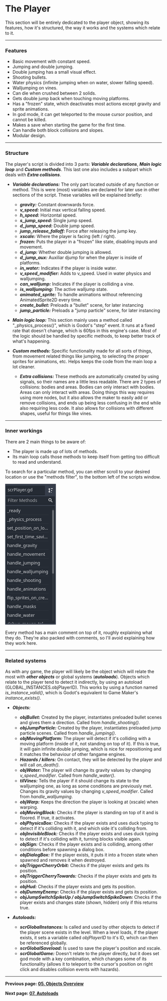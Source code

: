 # The Player

This section will be entirely dedicated to the player object, showing its features, how it's structured, the way it works and the systems which relate to it.

---

### Features

* Basic movement with constant speed.
* Jumping and double jumping.
* Double jumping has a small visual effect.
* Shooting bullets.
* Water physics (infinite jumping when on water, slower falling speed).
* Walljumping on vines.
* Can die when crushed between 2 solids.
* Gets double jump back when touching moving platforms.
* Has a "frozen" state, which deactivates most actions except gravity and sprite animations.
* In god mode, it can get teleported to the mouse cursor position, and cannot be killed.
* Makes a save when starting the game for the first time.
* Can handle both block collisions and slopes.
* Modular design.

---

### Structure

The player's script is divided into 3 parts: ***Variable declarations***, ***Main logic loop*** and ***Custom methods***. This last one also includes a subpart which deals with ***Extra collisions***. 

* ***Variable declarations:*** The only part located outside of any function or method. This is were (most) variables are declared for later use in other sections of the script. These variables will be explained briefly:
    
    * ***gravity:*** Constant downwards force.
    * ***v_speed:*** Initial max vertical falling speed.
    * ***h_speed:*** Horizontal speed.
    * ***s_jump_speed:*** Single jump speed.
    * ***d_jump_speed:*** Double jump speed.
    * ***jump_release_falloff:*** Force after releasing the jump key.
    * ***xscale:*** Where the player is facing (left / right).
    * ***frozen:*** Puts the player in a "frozen" like state, disabling inputs and movement.
    * ***d_jump:*** Whether double jumping is allowed.
    * ***d_jump_aux:*** Auxiliar djump for when the player is inside of platforms.
    * ***in_water:*** Indicates if the player is inside water.
    * ***v_speed_modifier:*** Adds to v_speed. Used in water physics and walljumping.
    * ***can_walljump:*** Indicates if the player is colliding a vine.
    * ***is_walljumping:*** The active walljump state.
    * ***animated_sprite:*** To handle animations without referencing AnimatedSprite2D every time.
    * ***create_bullet:*** Preloads a "bullet" scene, for later instancing
    * ***jump_particle:*** Preloads a "jump particle" scene, for later instancing

* ***Main logic loop:*** This section mainly uses a method called "_physics_process()", which is Godot's "step" event. It runs at a fixed rate that doesn't change, which is 60fps in this engine's case. Most of the logic should be handled by specific methods, to keep better track of what's happening.

* ***Custom methods:*** Specific functionality made for all sorts of things, from movement related things like jumping, to selecting the proper sprites for animations, etc. Helps keeps the code from the main loop a lot cleaner.

    * ***Extra collisions:*** These methods are automatically created by using signals, so their names are a little less readable. There are 2 types of collisions: bodies and areas. Bodies can only interact with bodies. Areas can only interact with areas. Doing things this way requires using more nodes, but it also allows the maker to easily add or remove collisions, and ends up being less confusing in the end while also requiring less code. It also allows for collisions with different shapes, useful for things like vines.

---

### Inner workings

There are 2 main things to be aware of:

* The player is made up of lots of methods.
* Its main loop calls those methods to keep itself from getting too difficult to read and understand.
    
To search for a particular method, you can either scroll to your desired location or use the "methods filter", to the bottom left of the scripts window.

![Player methods](images/06_player_methods.png)

Every method has a main comment on top of it, roughly explaining what they do. They're also packed with comments, so I'll avoid explaining how they work here.

---

### Related systems

As with any game, the player will likely be the object which will relate the most with ***other objects*** or global systems (***autoloads***). Objects which relate to the player tend to detect it indirectly, by using an autoload (GLOBAL_INSTANCES.objPlayerID). This works by using a function named *is_instance_valid()*, which is Godot's equivalent to Game Maker's *instance_exists()*.

* ***Objects:***
    
    * ***objBullet:*** Created by the player, instantiates preloaded bullet scenes and gives them a direction. Called from *handle_shooting()*.
    * ***objJumpParticle:*** Created by the player, instantiates preloaded jump particle scenes. Called from *handle_jumping()*.
    * ***objMovingPlatform:*** The player will detect if it's colliding with a moving platform (inside of it, not standing on top of it). If this is true, it will gain infinite double jumping, which is nice for repositioning and it matches the behaviour of other fangame engines.
    * ***Hazards / killers:*** On contact, they will be detected by the player and will call *on_death()*.
    * ***objWater:*** The player will change its gravity values by changing *v_speed_modifier*. Called from *handle_water()*.
    * ***tilVines:*** Tells the player if it should change its state to the walljumping one, as long as some conditions are previously met. Changes its gravity values by changing *v_speed_modifier*. Called from *handle_walljumping*.
    * ***objWarp:*** Keeps the direction the player is looking at (xscale) when warping.
    * ***objMovingBlock:*** Checks if the player is standing on top of it and is floored. If true, it activates.
    * ***objPhysicsBox:*** Checks if the player exists and uses duck typing to detect if it's colliding with it, and which side it's colliding from.
    * ***objInvisibleBlock:*** Checks if the player exists and uses duck typing to detect if it's colliding with it, turning blocks visible again.
    * ***objSign:*** Checks if the player exists and is colliding, among other conditions before spawning a dialog box.
    * ***objDialogBox:*** If the player exists, it puts it into a frozen state when spawned and removes it when destroyed.
    * ***objTriggerCherryOrbit:*** Checks if the player exists and gets its position.
    * ***objTriggerCherryTowards:*** Checks if the player exists and gets its position.
    * ***objHud:*** Checks if the player exists and gets its position.
    * ***objDummyEnemy:*** Checks if the player exists and gets its position.
    * ***objJumpSwitchSpikeUp / objJumpSwitchSpikeDown:*** Checks if the player exists and changes state (shown, hidden) only if this returns true.

* ***Autoloads:***
    * ***scrGlobalInstances:*** Is called and used by other objects to detect if the player scene exists in the level. When a level loads, if the player exists, it sets a variable called *objPlayerID* to it's ID, which can then be referenced globally.
    * ***scrGlobalSaveload:*** Is used to save the player's position and xscale.
    * ***scrGlobalGame:*** Doesn't relate to the player directly, but it does set god mode with a key combination, which changes some of its functionality (allows it to teleport to the cursor's position on right click and disables collision events with hazards).
    
---

**Previous page: [05. Objects Overview](05_objects_overview.md)**

**Next page: [07. Autoloads](07_autoloads.md)**
